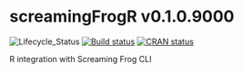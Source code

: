 # screamingFrogR v0.1.0.9000
![Lifecycle_Status](https://img.shields.io/badge/lifecycle-experimental-orange.svg)
[![Build status](https://travis-ci.org/Leszek-Sieminski/screamingFrogR.svg?branch=master)](https://travis-ci.org/Leszek-Sieminski/screamingFrogR)
[![CRAN status](https://www.r-pkg.org/badges/version/screamingFrogR)](https://CRAN.R-project.org/package=screamingFrogR)

R integration with Screaming Frog CLI

